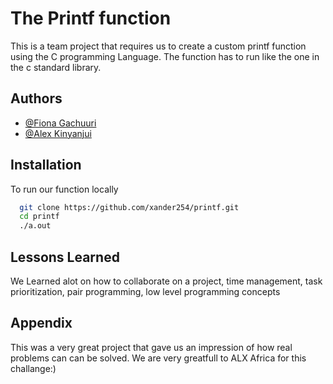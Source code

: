 
# The Printf function
This is a team project that requires us to create a custom printf function using the C programming Language. The function has to run like the one in the c standard library.


## Authors

- [@Fiona Gachuuri](https://github.com/FionaGachuuri)
- [@Alex Kinyanjui](https://github.com/xander254)


## Installation

To run our function locally

```bash
  git clone https://github.com/xander254/printf.git
  cd printf
  ./a.out
```
    
## Lessons Learned

We Learned alot on how to collaborate on a project, time management, task prioritization, pair programming, low level programming concepts


## Appendix

This was a very great project that gave us an impression of how real problems can can be solved. We are very greatfull to ALX Africa for this challange:)

